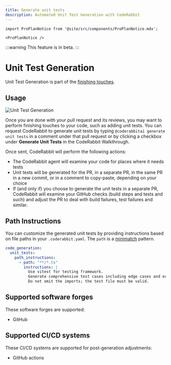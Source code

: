 ```yaml
---
title: Generate unit tests
description: Automated Unit Test Generation with CodeRabbit
---
```


```mdx-code-block
import ProPlanNotice from '@site/src/components/ProPlanNotice.mdx';

<ProPlanNotice />
```

:::warning
This feature is in beta.
:::

# Unit Test Generation

Unit Test Generation is part of the [finishing touches](/future-development#finishing-touches).

## Usage

![Unit Test Generation](/img/finishing-touches/utg.gif)

Once you are done with your pull request and its reviews, you may want to perform finishing touches to your code, such as adding unit tests. You can request CodeRabbit to generate unit tests by typing `@coderabbitai generate unit tests` in a comment under that pull request or by clicking a checkbox under **Generate Unit Tests** in the CodeRabbit Walkthrough.

Once sent, CodeRabbit will perform the following actions:

- The CodeRabbit agent will examine your code for places where it needs tests
- Unit tests will be generated for the PR, in a separate PR, in the same PR in a new commit, or in a comment to copy-paste, depending on your choice
- If (and only if) you choose to generate the unit tests in a separate PR, CodeRabbit will examine your GitHub checks (build steps and tests and such) and adjust the PR to deal with build failures, test failures and similar.

## Path Instructions

You can customize the generated unit tests by providing instructions based on file paths in your `.coderabbit.yaml`. The `path` is a [minimatch](https://github.com/isaacs/minimatch) pattern.

```yaml
code_generation:
  unit_tests:
    path_instructions:
      - path: "**/*.ts"
        instructions: |
          Use vitest for testing framework.
          Generate comprehensive test cases including edge cases and error conditions.
          Do not omit the imports; the test file must be valid.
```

## Supported software forges

These software forges are supported:

- GitHub

## Supported CI/CD systems

These CI/CD systems are supported for post-generation adjustments:

- GitHub actions
